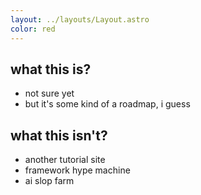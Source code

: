 ```yaml
---
layout: ../layouts/Layout.astro
color: red
---
```


<div class="mb-5 p-5 max-w-[1200px] m-auto xl:p-0">
<div class="p-5 bg-white p-2 w-full rounded-xl border-2 border-black prose max-w-none">

## what this is?

- not sure yet
- but it's some kind of a roadmap, i guess

## what this isn't?

- another tutorial site
- framework hype machine
- ai slop farm

</div>
</div>